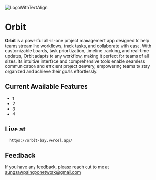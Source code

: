 ![LogoWithTextAlign](https://github.com/user-attachments/assets/28717041-d449-480c-9a66-1a0460c1d5bf)



# Orbit

**Orbit** is a powerful all-in-one project management app designed to help teams streamline workflows, track tasks, and collaborate with ease. With customizable boards, task prioritization, timeline tracking, and real-time updates, Orbit adapts to any workflow, making it perfect for teams of all sizes. Its intuitive interface and comprehensive tools enable seamless communication and efficient project delivery, empowering teams to stay organized and achieve their goals effortlessly.


## Current Available Features

- 1
- 2
- 3
- 4

## Live at 


```bash
  https://orbit-bay.vercel.app/
```


## Feedback

If you have any feedback, please reach out to me at aungzawpaingoonetwork@gmail.com

